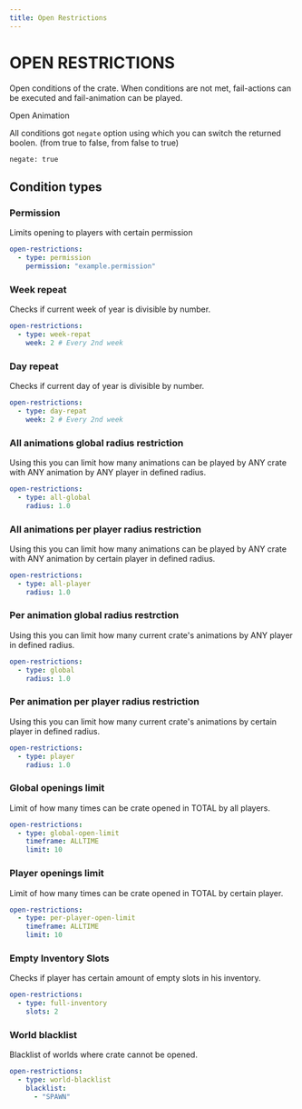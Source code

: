 ```yaml
---
title: Open Restrictions
---
```


# OPEN RESTRICTIONS

Open conditions of the crate. When conditions are not met, fail-actions can be executed and fail-animation can be played.

<Page url="aquaticcrates/basic/animations/failanimation">Open Animation</Page>

All conditions got ``negate`` option using which you can switch the returned boolen. (from true to false, from  false to true)

``negate: true``

## Condition types

### Permission

Limits opening to players with certain permission

```yml
open-restrictions:
  - type: permission
    permission: "example.permission"
```

### Week repeat

Checks if current week of year is divisible by number.

```yml
open-restrictions:
  - type: week-repat
    week: 2 # Every 2nd week
```

### Day repeat

Checks if current day of year is divisible by number.

```yml
open-restrictions:
  - type: day-repat
    week: 2 # Every 2nd week
```


### All animations global radius restriction

Using this you can limit how many animations can be played by ANY crate with ANY animation by ANY player in defined radius.

```yml
open-restrictions:
  - type: all-global
    radius: 1.0
```

### All animations per player radius restriction

Using this you can limit how many animations can be played by ANY crate with ANY animation by certain player in defined radius.

```yml
open-restrictions:
  - type: all-player
    radius: 1.0
```

### Per animation global radius restrction

Using this you can limit how many current crate's animations by ANY player in defined radius.

```yml
open-restrictions:
  - type: global
    radius: 1.0
```

### Per animation per player radius restriction

Using this you can limit how many current crate's animations by certain player in defined radius.

```yml
open-restrictions:
  - type: player
    radius: 1.0
```

### Global openings limit

Limit of how many times can be crate opened in TOTAL by all players.

```yml
open-restrictions:
  - type: global-open-limit
    timeframe: ALLTIME
    limit: 10
```

### Player openings limit

Limit of how many times can be crate opened in TOTAL by certain player.

```yml
open-restrictions:
  - type: per-player-open-limit
    timeframe: ALLTIME
    limit: 10
```

### Empty Inventory Slots

Checks if player has certain amount of empty slots in his inventory.

```yml
open-restrictions:
  - type: full-inventory
    slots: 2
```

### World blacklist

Blacklist of worlds where crate cannot be opened.

```yml
open-restrictions:
  - type: world-blacklist
    blacklist:
      - "SPAWN"
```
